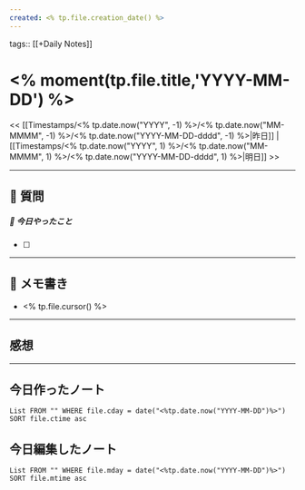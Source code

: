 ```yaml
---
created: <% tp.file.creation_date() %>
---
```

tags:: [[+Daily Notes]]

# <% moment(tp.file.title,'YYYY-MM-DD') %>

<< [[Timestamps/<% tp.date.now("YYYY", -1) %>/<% tp.date.now("MM-MMMM", -1) %>/<% tp.date.now("YYYY-MM-DD-dddd", -1) %>|昨日]] | [[Timestamps/<% tp.date.now("YYYY", 1) %>/<% tp.date.now("MM-MMMM", 1) %>/<% tp.date.now("YYYY-MM-DD-dddd", 1) %>|明日]] >>

---
## 📅 質問

##### 🚀 今日やったこと
- [ ] 

---
## 📝 メモ書き
- <% tp.file.cursor() %>

---
## 感想
---
## 今日作ったノート
```dataview
List FROM "" WHERE file.cday = date("<%tp.date.now("YYYY-MM-DD")%>") SORT file.ctime asc
```

## 今日編集したノート
```dataview
List FROM "" WHERE file.mday = date("<%tp.date.now("YYYY-MM-DD")%>") SORT file.mtime asc
```